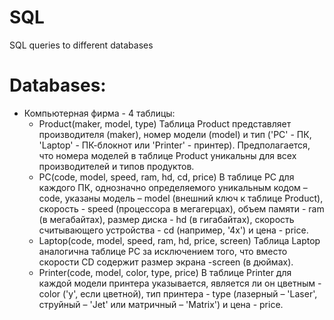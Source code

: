 # SQL
SQL queries to different databases

# Databases:
  + Компьютерная фирма - 4 таблицы:
    - Product(maker, model, type)
    Таблица Product представляет производителя (maker), номер модели (model) и тип ('PC' - ПК, 'Laptop' - ПК-блокнот или 'Printer' - принтер). Предполагается, что номера моделей в таблице Product уникальны для всех производителей и типов продуктов.
    - PC(code, model, speed, ram, hd, cd, price)
    В таблице PC для каждого ПК, однозначно определяемого уникальным кодом – code, указаны модель – model (внешний ключ к таблице Product), скорость - speed (процессора в мегагерцах), объем памяти - ram (в мегабайтах), размер диска - hd (в гигабайтах), скорость считывающего устройства - cd (например, '4x') и цена - price. 
    - Laptop(code, model, speed, ram, hd, price, screen)
    Таблица Laptop аналогична таблице РС за исключением того, что вместо скорости CD содержит размер экрана -screen (в дюймах).
    - Printer(code, model, color, type, price)
    В таблице Printer для каждой модели принтера указывается, является ли он цветным - color ('y', если цветной), тип принтера - type (лазерный – 'Laser', струйный – 'Jet' или матричный – 'Matrix') и цена - price.
